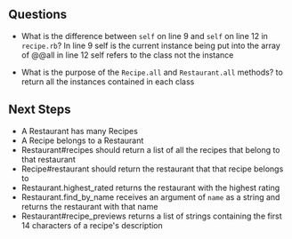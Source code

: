 
## Questions

- What is the difference between `self` on line 9 and `self` on line 12 in `recipe.rb`?
In line 9 self is the current instance being put into the array of @@all
in line 12 self refers to the class not the instance

- What is the purpose of the `Recipe.all` and `Restaurant.all` methods?
to return all the instances contained in each class

## Next Steps
- A Restaurant has many Recipes
- A Recipe belongs to a Restaurant
- Restaurant#recipes should return a list of all the recipes that belong to that restaurant
- Recipe#restaurant should return the restaurant that that recipe belongs to
- Restaurant.highest_rated returns the restaurant with the highest rating
- Restaurant.find_by_name receives an argument of `name` as a string and returns the restaurant with that name
- Restaurant#recipe_previews returns a list of strings containing the first 14 characters of a recipe's description

